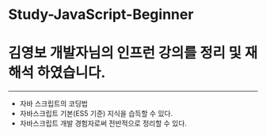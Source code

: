 # Study-JavaScript-Beginner

# 김영보 개발자님의 인프런 강의를 정리 및 재해석 하였습니다.

---

- 자바 스크립트의 코딩법
- 자바스크립트 기본(ES5 기준) 지식을 습득할 수 있다.
- 자바스크립트 개발 경험자로써 전반적으로 정리할 수 있다.

